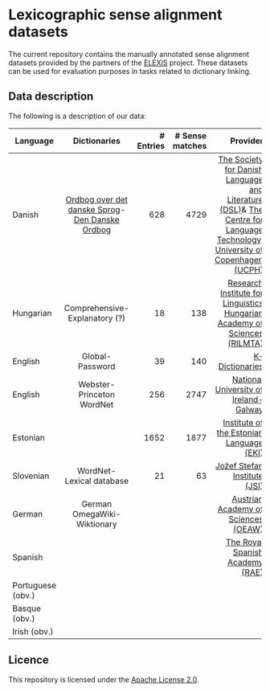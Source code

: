 # Lexicographic sense alignment datasets

The current repository contains the manually annotated sense alignment datasets provided by the partners of the [ELEXIS](https://elex.is/) project. These datasets can be used for evaluation purposes in tasks related to dictionary linking. 


## Data description

The following is a description of our data: 

| Language        | Dictionaries           | # Entries  | # Sense matches | Provider |
| ------------- |:-------------:| -----:| -----:| -----: |
| Danish      | [Ordbog over det danske Sprog](https://ordnet.dk/ods)-[Den Danske Ordbog](https://ordnet.dk/ddo) | 628 | 4729 | [The Society for Danish Language and Literature (DSL)](https://dsl.dk/)& [The Centre for Language Technology, University of Copenhagen (UCPH)](https://cst.ku.dk)|
| Hungarian | Comprehensive-Explanatory (?) | 18 | 138 | [Research Institute for Linguistics Hungarian Academy of Sciences (RILMTA)](http://www.nytud.hu/eng/) |
| English | Global-Password | 39 | 140 | [K-Dictionaries](https://www.lexicala.com/)|
| English | Webster-Princeton WordNet | 256 | 2747 | [National University of Ireland-Galway](http://www.nuigalway.ie/)|
|Estonian| | 1652 | 1877 | [Institute of the Estonian Language (EKI)](https://www.eki.ee)|
|Slovenian| WordNet-Lexical database | 21 | 63 | [Jožef Stefan Institute (JSI)](www.ijs.si)|
|German | German OmegaWiki-Wiktionary |||[Austrian Academy of Sciences (OEAW)](https://www.oeaw.ac.at/en/austrian-academy-of-sciences/)|
|Spanish ||||[The Royal Spanish Academy (RAE)](http://www.rae.es)|
|Portuguese (obv.)|||||
|Basque (obv.)|||||
|Irish (obv.)|||||
## Licence

This repository is licensed under the [Apache License 2.0](https://raw.githubusercontent.com/elexis-eu/Sense-alignment-datasets/master/LICENSE).

